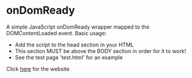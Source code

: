 onDomReady
==========

A simple JavaScript onDomReady wrapper mapped to the DOMContentLoaded event.
Basic usage:
- Add the script to the head section in your HTML
- This section MUST be above the BODY section in order for it to work!
- See the test page 'test.html' for an example


Click [here](http://dsrdakota.github.com/onDomReady/) for the website